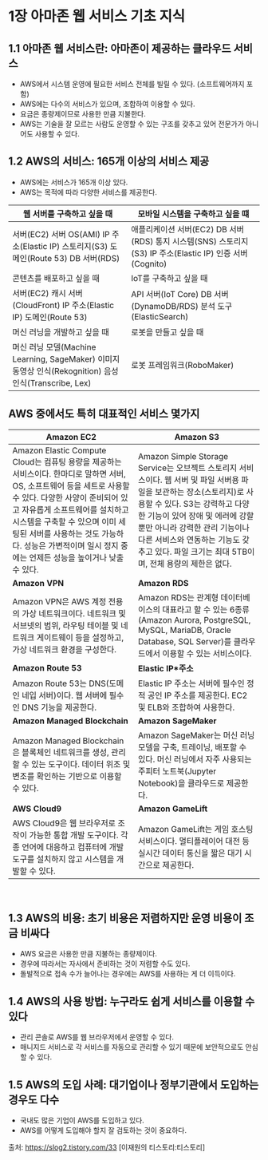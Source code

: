 # 1장 아마존 웹 서비스 기초 지식
## 1.1 아마존 웹 서비스란: 아마존이 제공하는 클라우드 서비스
- AWS에서 시스템 운영에 필요한 서비스 전체를 빌릴 수 있다. (소프트웨어까지 포함)
- AWS에는 다수의 서비스가 있으며, 조합하여 이용할 수 있다.
- 요금은 종량제이므로 사용한 만큼 지불한다.
- AWS는 기술을 잘 모르는 사람도 운영할 수 있는 구조를 갖추고 있어 전문가가 아니어도 사용할 수 있다.
 
## 1.2 AWS의 서비스: 165개 이상의 서비스 제공
- AWS에는 서비스가 165개 이상 있다.
- AWS는 목적에 따라 다양한 서비스를 제공한다.

| 웹 서버를 구축하고 싶을 때                                                                             | 모바일 시스템을 구축하고 싶을 떄                                                                         |
|--------------------------------------------------------------------------------------------------------|----------------------------------------------------------------------------------------------------------|
| 서버(EC2) 서버 OS(AMI) IP 주소(Elastic IP) 스토리지(S3) 도메인(Route 53) DB 서버(RDS)                  | 애플리케이션 서버(EC2) DB 서버(RDS) 통지 시스템(SNS) 스토리지(S3) IP 주소(Elastic IP) 인증 서버(Cognito) |
| 콘텐츠를 배포하고 싶을 때                                                                              | IoT를 구축하고 싶을 때                                                                                   |
| 서버(EC2) 캐시 서버(CloudFront) IP 주소(Elastic IP) 도메인(Route 53)                                   | API 서버(IoT Core) DB 서버(DynamoDB/RDS) 분석 도구(ElasticSearch)                                        |
| 머신 러닝을 개발하고 싶을 때                                                                           | 로봇을 만들고 싶을 때                                                                                    |
| 머신 러닝 모델(Machine Learning, SageMaker) 이미지 동영상 인식(Rekognition) 음성 인식(Transcribe, Lex) | 로봇 프레임워크(RoboMaker)                                                                               |


## AWS 중에서도 특히 대표적인 서비스 몇가지
| Amazon EC2                                                                                                                                                                                                                                                                                                                                 | Amazon S3                                                                                                                                                                                                                                                                                                                 |
|--------------------------------------------------------------------------------------------------------------------------------------------------------------------------------------------------------------------------------------------------------------------------------------------------------------------------------------------|---------------------------------------------------------------------------------------------------------------------------------------------------------------------------------------------------------------------------------------------------------------------------------------------------------------------------|
| Amazon Elastic Compute Cloud는 컴퓨팅 용량을 제공하는 서비스이다. 한마디로 말하면 서버, OS, 소프트웨어 등을 세트로 사용할 수 있다. 다양한 사양이 준비되어 있고 자유롭게 소프트웨어를 설치하고 시스템을 구축할 수 있으며 이미 세팅된 서버를 사용하는 것도 가능하다. 성능은 가변적이며 일시 정지 중에는 언제든 성능을 높이거나 낮출 수 있다. | Amazon Simple Storage Service는 오브젝트 스토리지 서비스이다. 웹 서버 및 파일 서버용 파일을 보관하는 장소(스토리지)로 사용할 수 있다. S3는 강력하고 다양한 기능이 있어 장애 및 에러에 강할 뿐만 아니라 강력한 관리 기능이나 다른 서비스와 연동하는 기능도 갖추고 있다. 파일 크기는 최대 5TB이며, 전체 용량의 제한은 없다. |
| **Amazon VPN**| **Amazon RDS**                                                                                                                                                                                                                                                                                                                |
| Amazon VPN은 AWS 계정 전용의 가상 네트워크이다. 네트워크 및 서브넷의 범위, 라우팅 테이블 및 네트워크 게이트웨이 등을 설정하고, 가상 네트워크 환경을 구성한다.                                                                                                                                                                              | Amazon RDS는 관계형 데이터베이스의 대표라고 할 수 있는 6종류(Amazon Aurora, PostgreSQL, MySQL, MariaDB, Oracle Database, SQL Server)를 클라우드에서 이용할 수 있는 서비스이다.                                                                                                                                            |
| **Amazon Route 53**| **Elastic IP*주소**                                                                                                                                                                                                                                                                                                           |
| Amazon Route 53는 DNS(도메인 네입 서버)이다. 웹 서버에 필수인 DNS 기능을 제공한다.                                                                                                                                                                                                                                                         | Elastic IP 주소는 서버에 필수인 정적 공인 IP 주소를 제공한다. EC2 및 ELB와 조합하여 사용한다.                                                                                                                                                                                                                             |
| **Amazon Managed Blockchain** | **Amazon SageMaker**                                                                                                                                                                                                                                                                                                          |
| Amazon Managed Blockchain은 블록체인 네트워크를 생성, 관리할 수 있는 도구이다. 데이터 위조 및 변조를 확인하는 기반으로 이용할 수 있다.                                                                                                                                                                                                     | Amazon SageMaker는 머신 러닝 모델을 구축, 트레이닝, 배포할 수 있다. 머신 러닝에서 자주 사용되는 주피터 노트북(Jupyter Notebook)을 클라우드로 제공한다.                                                                                                                                                                    |
| **AWS Cloud9** | **Amazon GameLift**                                                                                                                                                                                                                                                                                                          |
| AWS Cloud9은 웹 브라우저로 조작이 가능한 통합 개발 도구이다. 각종 언어에 대응하고 컴퓨터에 개발 도구를 설치하지 않고 시스템을 개발할 수 있다.                                                                                                                                                                                              |  Amazon GameLift는 게임 호스팅 서비스이다. 멀티플레이어 대전 등 실시간 데이터 통신을 짧은 대기 시간으로 제공한다. |
 
## 1.3 AWS의 비용: 초기 비용은 저렴하지만 운영 비용이 조금 비싸다
- AWS 요금은 사용한 만큼 지불하는 종량제이다.
- 경우에 따라서는 자사에서 준비하는 것이 저렴할 수도 있다.
- 돌발적으로 접속 수가 늘어나는 경우에는 AWS를 사용하는 게 더 이득이다.
 
## 1.4 AWS의 사용 방법: 누구라도 쉽게 서비스를 이용할 수 있다
- 관리 콘솔로 AWS를 웹 브라우저에서 운영할 수 있다.
- 매니지드 서비스로 각 서비스를 자동으로 관리할 수 있기 때문에 보안적으로도 안심할 수 있다.
 
## 1.5 AWS의 도입 사례: 대기업이나 정부기관에서 도입하는 경우도 다수
- 국내도 많은 기업이 AWS를 도입하고 있다.
- AWS를 어떻게 도입해야 할지 잘 검토하는 것이 중요하다.
  
출처: https://slog2.tistory.com/33 [이재원의 티스토리:티스토리]
